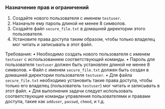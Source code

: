 
### Назначение прав и ограничений

1. Создайте нового пользователя с именем `testuser`.
2. Назначьте ему пароль длиной не менее 8 символов.
3. Создайте файл `secure_file.txt` в домашней директории этого пользователя.
4. Установите права доступа таким образом, чтобы только владелец мог читать и записывать в этот файл.

Требования:
•	Необходимо создать нового пользователя с именем `testuser` с использованием соответствующей команды.
•	Пароль для пользователя `testuser` должен быть установлен длиной не менее 8 символов.
•	Файл с именем `secure_file.txt` должен быть создан в домашней директории пользователя `testuser`.
•	Для файла `secure_file.txt` необходимо установить такие права доступа, чтобы только его владелец (пользователь `testuser`) мог читать и записывать в этот файл.
•	Для выполнения задачи следует использовать соответствующие команды управления пользователями и правами доступа, такие как `adduser`, `passwd`, `chmod`, и т.д.
